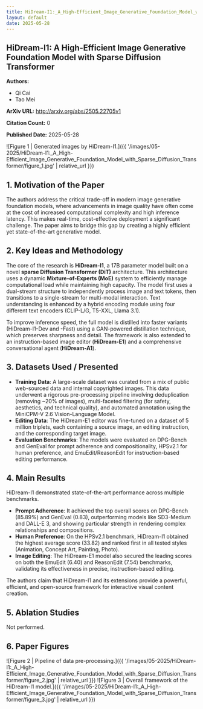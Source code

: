```yaml
---
title: HiDream-I1:_A_High-Efficient_Image_Generative_Foundation_Model_with_Sparse_Diffusion_Transformer
layout: default
date: 2025-05-28
---
```

## HiDream-I1: A High-Efficient Image Generative Foundation Model with Sparse Diffusion Transformer
**Authors:**
- Qi Cai
- Tao Mei

**ArXiv URL:** http://arxiv.org/abs/2505.22705v1

**Citation Count:** 0

**Published Date:** 2025-05-28

![Figure 1 | Generated images by HiDream-I1.]({{ '/images/05-2025/HiDream-I1:_A_High-Efficient_Image_Generative_Foundation_Model_with_Sparse_Diffusion_Transformer/figure_1.jpg' | relative_url }})
## 1. Motivation of the Paper
The authors address the critical trade-off in modern image generative foundation models, where advancements in image quality have often come at the cost of increased computational complexity and high inference latency. This makes real-time, cost-effective deployment a significant challenge. The paper aims to bridge this gap by creating a highly efficient yet state-of-the-art generative model.

## 2. Key Ideas and Methodology
The core of the research is **HiDream-I1**, a 17B parameter model built on a novel **sparse Diffusion Transformer (DiT)** architecture. This architecture uses a dynamic **Mixture-of-Experts (MoE)** system to efficiently manage computational load while maintaining high capacity. The model first uses a dual-stream structure to independently process image and text tokens, then transitions to a single-stream for multi-modal interaction. Text understanding is enhanced by a hybrid encoding module using four different text encoders (CLIP-L/G, T5-XXL, Llama 3.1).

To improve inference speed, the full model is distilled into faster variants (HiDream-I1-Dev and -Fast) using a GAN-powered distillation technique, which preserves sharpness and detail. The framework is also extended to an instruction-based image editor (**HiDream-E1**) and a comprehensive conversational agent (**HiDream-A1**).

## 3. Datasets Used / Presented
- **Training Data**: A large-scale dataset was curated from a mix of public web-sourced data and internal copyrighted images. This data underwent a rigorous pre-processing pipeline involving deduplication (removing ~20% of images), multi-faceted filtering (for safety, aesthetics, and technical quality), and automated annotation using the MiniCPM-V 2.6 Vision-Language Model.
- **Editing Data**: The HiDream-E1 editor was fine-tuned on a dataset of 5 million triplets, each containing a source image, an editing instruction, and the corresponding target image.
- **Evaluation Benchmarks**: The models were evaluated on DPG-Bench and GenEval for prompt adherence and compositionality, HPSv2.1 for human preference, and EmuEdit/ReasonEdit for instruction-based editing performance.

## 4. Main Results
HiDream-I1 demonstrated state-of-the-art performance across multiple benchmarks.
- **Prompt Adherence**: It achieved the top overall scores on DPG-Bench (85.89%) and GenEval (0.83), outperforming models like SD3-Medium and DALL-E 3, and showing particular strength in rendering complex relationships and compositions.
- **Human Preference**: On the HPSv2.1 benchmark, HiDream-I1 obtained the highest average score (33.82) and ranked first in all tested styles (Animation, Concept Art, Painting, Photo).
- **Image Editing**: The HiDream-E1 model also secured the leading scores on both the EmuEdit (6.40) and ReasonEdit (7.54) benchmarks, validating its effectiveness in precise, instruction-based editing.

The authors claim that HiDream-I1 and its extensions provide a powerful, efficient, and open-source framework for interactive visual content creation.

## 5. Ablation Studies
Not performed.

## 6. Paper Figures
![Figure 2 | Pipeline of data pre-processing.]({{ '/images/05-2025/HiDream-I1:_A_High-Efficient_Image_Generative_Foundation_Model_with_Sparse_Diffusion_Transformer/figure_2.jpg' | relative_url }})
![Figure 3 | Overall framework of the HiDream-I1 model.]({{ '/images/05-2025/HiDream-I1:_A_High-Efficient_Image_Generative_Foundation_Model_with_Sparse_Diffusion_Transformer/figure_3.jpg' | relative_url }})
